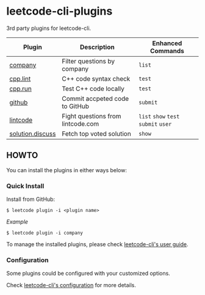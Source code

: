 # leetcode-cli-plugins
3rd party plugins for leetcode-cli.

|Plugin|Description|Enhanced Commands|
|-|-|-|
|[company](/docs/company.md)|Filter questions by company|`list`|
|[cpp.lint](/docs/cpp.lint.md)|C++ code syntax check|`test`|
|[cpp.run](/docs/cpp.run.md)|Test C++ code locally|`test`|
|[github](/docs/github.md)|Commit accpeted code to GitHub|`submit`|
|[lintcode](/docs/lintcode.md)|Fight questions from lintcode.com|`list` `show` `test` `submit` `user`|
|[solution.discuss](/docs/solution.discuss.md)|Fetch top voted solution|`show`|

## HOWTO

You can install the plugins in either ways below:

### Quick Install

Install from GitHub:

    $ leetcode plugin -i <plugin name>
    
*Example*

    $ leetcode plugin -i company

To manage the installed plugins, please check [leetcode-cli's user guide](https://skygragon.github.io/leetcode-cli/commands#plugin).

### Configuration

Some plugins could be configured with your customized options.

Check [leetcode-cli's configuration](https://skygragon.github.io/leetcode-cli/advanced#configuration) for more details.

